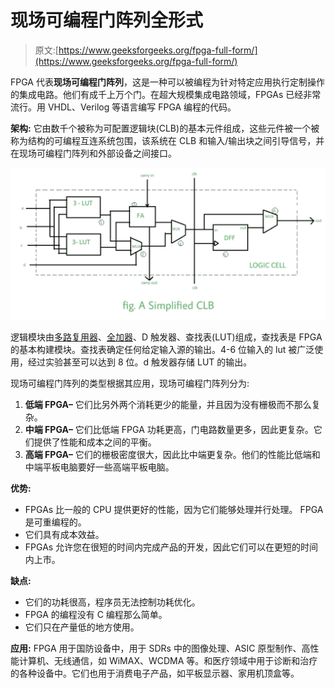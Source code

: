 # 现场可编程门阵列全形式

> 原文:[https://www.geeksforgeeks.org/fpga-full-form/](https://www.geeksforgeeks.org/fpga-full-form/)

FPGA 代表**现场可编程门阵列**，这是一种可以被编程为针对特定应用执行定制操作的集成电路。他们有成千上万个门。在超大规模集成电路领域，FPGAs 已经非常流行。用 VHDL、Verilog 等语言编写 FPGA 编程的代码。

**架构:**
它由数千个被称为可配置逻辑块(CLB)的基本元件组成，这些元件被一个被称为结构的可编程互连系统包围，该系统在 CLB 和输入/输出块之间引导信号，并在现场可编程门阵列和外部设备之间接口。

![](img/cf5ec1c93f7e2da8daadf5a3cd18de46.png)

逻辑模块由[多路复用器](https://www.geeksforgeeks.org/multiplexers-in-digital-logic/)、[全加器](https://www.geeksforgeeks.org/full-adder-in-digital-logic/)、D 触发器、查找表(LUT)组成，查找表是 FPGA 的基本构建模块。查找表确定任何给定输入源的输出。4-6 位输入的 lut 被广泛使用，经过实验甚至可以达到 8 位。d 触发器存储 LUT 的输出。

现场可编程门阵列的类型根据其应用，现场可编程门阵列分为:

1.  **低端 FPGA–**
    它们比另外两个消耗更少的能量，并且因为没有栅极而不那么复杂。
2.  **中端 FPGA–**
    它们比低端 FPGA 功耗更高，门电路数量更多，因此更复杂。它们提供了性能和成本之间的平衡。
3.  **高端 FPGA–**
    它们的栅极密度很大，因此比中端更复杂。他们的性能比低端和中端平板电脑要好一些高端平板电脑。

**优势:**

*   FPGAs 比一般的 CPU 提供更好的性能，因为它们能够处理并行处理。
    FPGA 是可重编程的。
*   它们具有成本效益。
*   FPGAs 允许您在很短的时间内完成产品的开发，因此它们可以在更短的时间内上市。

**缺点:**

*   它们的功耗很高，程序员无法控制功耗优化。
*   FPGA 的编程没有 C 编程那么简单。
*   它们只在产量低的地方使用。

**应用:**
FPGA 用于国防设备中，用于 SDRs 中的图像处理、ASIC 原型制作、高性能计算机、无线通信，如 WiMAX、WCDMA 等。和医疗领域中用于诊断和治疗的各种设备中。它们也用于消费电子产品，如平板显示器、家用机顶盒等。